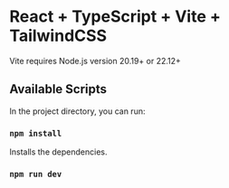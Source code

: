 # React + TypeScript + Vite + TailwindCSS

Vite requires Node.js version 20.19+ or 22.12+

## Available Scripts
In the project directory, you can run:
### `npm install`
Installs the dependencies.
### `npm run dev`
